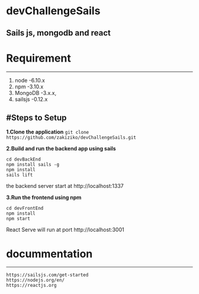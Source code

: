 # devChallengeSails


Sails js, mongodb and react
---
# Requirement
---
1. node -6.10.x
2. npm -3.10.x
3. MongoDB -3.x.x,
4. sailsjs -0.12.x

#Steps to Setup
---
**1.Clone the application**
`git clone https://github.com/zakiziko/devChallengeSails.git`

**2.Build and run the backend app using sails**

```
cd devBackEnd
npm install sails -g
npm install
sails lift
```

the backend server start at http://localhost:1337


**3.Run the frontend using npm**

```
cd devFrontEnd
npm install
npm start
```

React Serve will run at port http://localhost:3001

# docummentation 
---
```
https://sailsjs.com/get-started
https://nodejs.org/en/
https://reactjs.org
```
